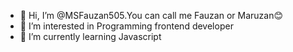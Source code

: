 - 👋 Hi, I’m @MSFauzan505.You can call me Fauzan or Maruzan😊
- 👀 I’m interested in Programming frontend developer
- 🌱 I’m currently learning Javascript

<!---
MSFauzan505/MSFauzan505 is a ✨ special ✨ repository because its `README.md` (this file) appears on your GitHub profile.
You can click the Preview link to take a look at your changes.
--->
